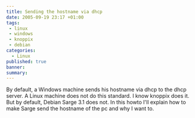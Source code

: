 ```yaml
---
title: Sending the hostname via dhcp
date: 2005-09-19 23:17 +01:00
tags:
 - linux
 - windows
 - knoppix
 - debian
categories:
  - Linux
published: true
banner: 
summary:
---
```

By default, a Windows machine sends his hostname via dhcp to the dhcp server. A Linux machine does not do this standard. I know knoppix does it. But by default, Debian Sarge 3.1 does not. In this howto I'll explain how to make Sarge send the hostname of the pc and why I want to.